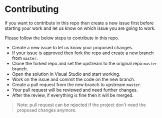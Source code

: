 # Contributing
If you want to contribute in this repo then create a new issue first before 
starting your work and let us know on which issue you are going to work.

Please follow the below steps to contribute in this repo.

- Create a new issue to let us know your proposed changes.
- If your issue is approved then fork the repo and create a new branch from `master`.
- Clone the forked repo and set the upstream to the original repo `master` branch.
- Open the solution in Visual Studio and start working.
- Work on the issue and commit the code on the new branch.
- Create a pull request from the new branch to upstream `master`.
- Your pull request will be reviewed and need further changes.
- After the review, if everything is fine then it will be merged.

> Note: pull request can be rejected if the project don't need the proposed changes anymore.